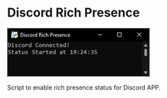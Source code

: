 # Discord Rich Presence
![discord_rp](discord_rp.png)

Script to enable rich presence status for Discord APP.